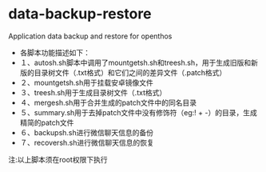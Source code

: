 # data-backup-restore
Application data backup and restore for openthos
* 各脚本功能描述如下：
* １、autosh.sh脚本中调用了mountgetsh.sh和treesh.sh，用于生成旧版和新版的目录树文件（.txt格式）和它们之间的差异文件（.patch格式）
* ２、mountgetsh.sh用于挂载安卓镜像文件
* ３、treesh.sh用于生成目录树文件（.txt格式）
* ４、mergesh.sh用于合并生成的patch文件中的同名目录
* ５、summary.sh用于去掉patch文件中没有修饰符（eg:! + -）的目录，生成精简的patch文件
* ６、backupsh.sh进行微信聊天信息的备份
* ７、recoversh.sh进行微信聊天信息的恢复

注:以上脚本须在root权限下执行
